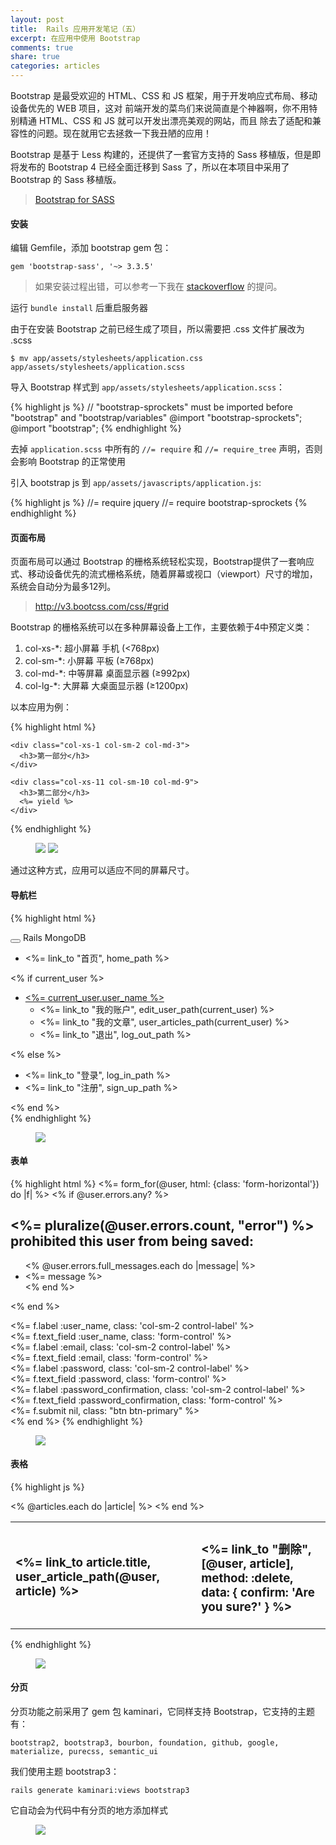 ```yaml
---
layout: post
title:  Rails 应用开发笔记（五）
excerpt: 在应用中使用 Bootstrap
comments: true
share: true
categories: articles
---
```


Bootstrap 是最受欢迎的 HTML、CSS 和 JS 框架，用于开发响应式布局、移动设备优先的 WEB 项目，这对
前端开发的菜鸟们来说简直是个神器啊，你不用特别精通 HTML、CSS 和 JS 就可以开发出漂亮美观的网站，而且
除去了适配和兼容性的问题。现在就用它去拯救一下我丑陋的应用！

Bootstrap 是基于 Less 构建的，还提供了一套官方支持的 Sass 移植版，但是即将发布的 Bootstrap 4
已经全面迁移到 Sass 了，所以在本项目中采用了 Bootstrap 的 Sass 移植版。

> [Bootstrap for SASS](https://github.com/twbs/bootstrap-sass)

#### 安装

编辑 Gemfile，添加 bootstrap gem 包：

`gem 'bootstrap-sass', '~> 3.3.5'`

> 如果安装过程出错，可以参考一下我在 [stackoverflow](http://stackoverflow.com/questions/32168612/an-error-occurred-while-installing-autoprefixer-rails-5-2-1-2) 的提问。

运行 `bundle install` 后重启服务器

由于在安装 Bootstrap 之前已经生成了项目，所以需要把 .css 文件扩展改为 .scss

`$ mv app/assets/stylesheets/application.css app/assets/stylesheets/application.scss`

导入 Bootstrap 样式到 `app/assets/stylesheets/application.scss`：

{% highlight js %}
// "bootstrap-sprockets" must be imported before "bootstrap" and "bootstrap/variables"
@import "bootstrap-sprockets";
@import "bootstrap";
{% endhighlight %}

去掉 `application.scss` 中所有的 `//= require` 和 `//= require_tree` 声明，否则会影响 Bootstrap 的正常使用

引入 bootstrap js 到 `app/assets/javascripts/application.js`:

{% highlight js %}
//= require jquery
//= require bootstrap-sprockets
{% endhighlight %}

#### 页面布局

页面布局可以通过 Bootstrap 的栅格系统轻松实现，Bootstrap提供了一套响应式、移动设备优先的流式栅格系统，随着屏幕或视口（viewport）尺寸的增加，系统会自动分为最多12列。

> http://v3.bootcss.com/css/#grid

Bootstrap 的栅格系统可以在多种屏幕设备上工作，主要依赖于4中预定义类：

1. col-xs-*: 超小屏幕 手机 (<768px)
2. col-sm-*: 小屏幕 平板 (≥768px)
3. col-md-*: 中等屏幕 桌面显示器 (≥992px)
4. col-lg-*: 大屏幕 大桌面显示器 (≥1200px)

以本应用为例：

{% highlight html %}
<div id="main-container" class="container">
  <div class="row">

    <div class="col-xs-1 col-sm-2 col-md-3">
      <h3>第一部分</h3>
    </div>
<!--     在中等屏幕下，第一部分占3列
    在小屏幕下，第一部分占2列
    在超小屏幕下，第一部分占1列 -->

    <div class="col-xs-11 col-sm-10 col-md-9">
      <h3>第二部分</h3>
      <%= yield %>
    </div>
<!--     在中等屏幕下，第一部分占9列
    在小屏幕下，第一部分占10列
    在超小屏幕下，第一部分占11列 -->

  </div>
</div>
{% endhighlight %}

<figure>
    <img src="/images/20150823-01.png">
    <img src="/images/20150823-02.png">
</figure>

通过这种方式，应用可以适应不同的屏幕尺寸。

#### 导航栏

{% highlight html %}
<nav class="navbar navbar-inverse" role="navigation">
  <div class="container">
    <div class="navbar-header">
      <button type="button" class="navbar-toggle collapsed" data-toggle="collapse" data-target="#bs-example-navbar-collapse-1" aria-expanded="false">
      </button>
      <a class="navbar-brand">Rails MongoDB</a>
    </div>
    <div class="collapse navbar-collapse" id="bs-example-navbar-collapse-1">
      <ul class="nav navbar-nav">
        <li class="active"><%= link_to "首页", home_path %></li>
      </ul>
        <% if current_user %>
          <ul class="nav navbar-nav navbar-right">
            <li class="dropdown">
              <a href="#" class="dropdown-toggle" data-toggle="dropdown" role="button" aria-haspopup="true" aria-expanded="false"><%= current_user.user_name %><span class="caret"></span></a>
              <ul class="dropdown-menu">
                <li><%= link_to "我的账户", edit_user_path(current_user) %></li>
                <li><%= link_to "我的文章", user_articles_path(current_user) %></li>
                <li><%= link_to "退出", log_out_path %></li>
              </ul>
            </li>
          </ul>
        <% else %>
        <ul class="nav navbar-nav navbar-right">
          <li><%= link_to "登录", log_in_path %></li>
          <li><%= link_to "注册", sign_up_path %></li>
        </ul>
        <% end %>
    </div>
  </div>
</nav>
{% endhighlight %}

<figure>
    <img src="/images/20150823-03.png">
</figure>

#### 表单

{% highlight html %}
<%= form_for(@user, html: {class: 'form-horizontal'}) do |f| %>
  <% if @user.errors.any? %>
    <div id="error_explanation">
      <h2><%= pluralize(@user.errors.count, "error") %> prohibited this user from being saved:</h2>
      <ul>
      <% @user.errors.full_messages.each do |message| %>
        <li><%= message %></li>
      <% end %>
      </ul>
    </div>
  <% end %>
  <div class="field form-group">
    <%= f.label :user_name, class: 'col-sm-2 control-label' %>
    <div class="col-sm-5 form-group-sm">
      <%= f.text_field :user_name, class: 'form-control' %>
    </div>
  </div>
  <div class="field form-group">
    <%= f.label :email, class: 'col-sm-2 control-label' %>
    <div class="col-sm-5">
      <%= f.text_field :email, class: 'form-control' %>
    </div>
  </div>
  <div class="field form-group">
    <%= f.label :password, class: 'col-sm-2 control-label' %>
    <div class="col-sm-5">
      <%= f.text_field :password, class: 'form-control' %>
    </div>
  </div>
  <div class="field form-group">
    <%= f.label :password_confirmation, class: 'col-sm-2 control-label' %>
    <div class="col-sm-5">
      <%= f.text_field :password_confirmation, class: 'form-control' %>
    </div>
  </div>
  <div class="actions form-group">
    <div class="col-sm-offset-2 col-sm-5">
      <%= f.submit nil, class: "btn btn-primary" %>
    </div>
  </div>
<% end %>
{% endhighlight %}

<figure>
    <img src="/images/20150823-06.png">
</figure>

#### 表格

{% highlight js %}
<table class="table">
  <tbody>
    <% @articles.each do |article| %>
      <tr>
        <td><h3><%= link_to article.title, user_article_path(@user, article) %></h3></td>
        <td><h3><%= link_to "删除", [@user, article], method: :delete, data: { confirm: 'Are you sure?' } %></h3></td>
      </tr>
    <% end %>
  </tbody>
</table>
{% endhighlight %}

<figure>
    <img src="/images/20150823-04.png">
</figure>

#### 分页

分页功能之前采用了 gem 包 kaminari，它同样支持 Bootstrap，它支持的主题有：

`bootstrap2, bootstrap3, bourbon, foundation, github, google, materialize, purecss, semantic_ui`

我们使用主题 bootstrap3：

`rails generate kaminari:views bootstrap3`

它自动会为代码中有分页的地方添加样式

<figure>
    <img src="/images/20150823-05.png">
</figure>
